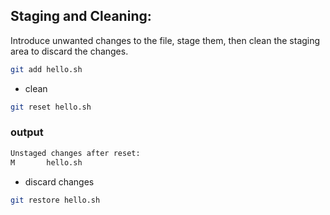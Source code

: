 ##  Staging and Cleaning:
Introduce unwanted changes to the file, stage them, then clean the staging area to discard the changes.
```bash
git add hello.sh
```
- clean
```bash
git reset hello.sh
```
### output
```bash
Unstaged changes after reset:
M       hello.sh
```
- discard changes
```bash
git restore hello.sh
```
